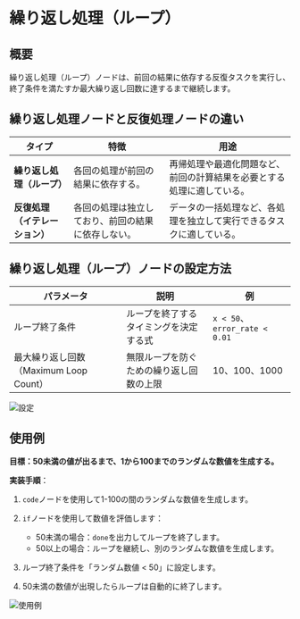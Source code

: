 # 繰り返し処理（ループ）

## 概要

繰り返し処理（ループ）ノードは、前回の結果に依存する反復タスクを実行し、終了条件を満たすか最大繰り返し回数に達するまで継続します。

## 繰り返し処理ノードと反復処理ノードの違い

<table>
  <thead>
    <tr>
      <th>タイプ</th>
      <th>特徴</th>
      <th>用途</th>
    </tr>
  </thead>
  <tbody>
    <tr>
      <td><strong>繰り返し処理（ループ）</strong></td>
      <td>各回の処理が前回の結果に依存する。</td>
      <td>再帰処理や最適化問題など、前回の計算結果を必要とする処理に適している。</td>
    </tr>
    <tr>
      <td><strong>反復処理（イテレーション）</strong></td>
      <td>各回の処理は独立しており、前回の結果に依存しない。</td>
      <td>データの一括処理など、各処理を独立して実行できるタスクに適している。</td>
    </tr>
  </tbody>
</table>

## 繰り返し処理（ループ）ノードの設定方法

<table>
  <thead>
    <tr>
      <th>パラメータ</th>
      <th>説明</th>
      <th>例</th>
    </tr>
  </thead>
  <tbody>
    <tr>
      <td>ループ終了条件</td>
      <td>ループを終了するタイミングを決定する式</td>
      <td><code>x < 50</code>、<code>error_rate < 0.01</code></td>
    </tr>
    <tr>
      <td>最大繰り返し回数（Maximum Loop Count）</td>
      <td>無限ループを防ぐための繰り返し回数の上限</td>
      <td>10、100、1000</td>
    </tr>
  </tbody>
</table>

![設定](https://assets-docs.dify.ai/2025/03/13853bfaaa068cdbdeba1b1f75d482f2.png)

## 使用例

**目標：50未満の値が出るまで、1から100までのランダムな数値を生成する。**

**実装手順**：

1. `code`ノードを使用して1-100の間のランダムな数値を生成します。

2. `if`ノードを使用して数値を評価します：
   - 50未満の場合：`done`を出力してループを終了します。
   - 50以上の場合：ループを継続し、別のランダムな数値を生成します。

3. ループ終了条件を「ランダム数値 < 50」に設定します。

4. 50未満の数値が出現したらループは自動的に終了します。

![使用例](https://assets-docs.dify.ai/2025/03/b1c277001fc3cb1fbb85fe7c22a6d0fc.png)
